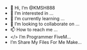 - 👋 Hi, I’m @KMSH888
- 👀 I’m interested in ...
- 🌱 I’m currently learning ...
- 💞️ I’m looking to collaborate on ...
- 📫 How to reach me ...
- </> I’m Programmer FiveM...
- I’m Share My Files For Me Make...

<!---
KMSH888/KMSH888 is a ✨ special ✨ repository because its `README.md` (this file) appears on your GitHub profile.
You can click the Preview link to take a look at your changes.
--->
